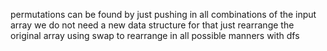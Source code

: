 permutations can be found by just pushing in all combinations of the input array
we do not need a new data structure for that
just rearrange the original array using swap to rearrange in all possible manners with dfs